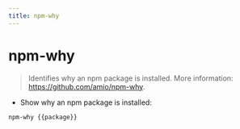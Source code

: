 ```yaml
---
title: npm-why
---
```

# npm-why

> Identifies why an npm package is installed.
> More information: <https://github.com/amio/npm-why>.

- Show why an npm package is installed:

`npm-why {{package}}`

